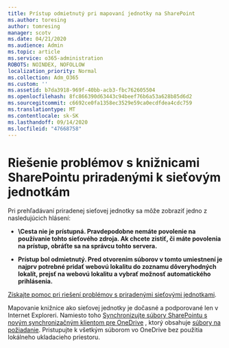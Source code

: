 ```yaml
---
title: Prístup odmietnutý pri mapovaní jednotky na SharePoint
ms.author: toresing
author: tomresing
manager: scotv
ms.date: 04/21/2020
ms.audience: Admin
ms.topic: article
ms.service: o365-administration
ROBOTS: NOINDEX, NOFOLLOW
localization_priority: Normal
ms.collection: Adm_O365
ms.custom: ''
ms.assetid: b7da3918-969f-40bb-acb3-fbc762605504
ms.openlocfilehash: 8fc866390d63443c94beef76b6a53a628b85d6d2
ms.sourcegitcommit: c6692ce0fa1358ec3529e59ca0ecdfdea4cdc759
ms.translationtype: MT
ms.contentlocale: sk-SK
ms.lasthandoff: 09/14/2020
ms.locfileid: "47668758"
---
```

# <a name="fix-problems-with-sharepoint-libraries-mapped-to-network-drives"></a>Riešenie problémov s knižnicami SharePointu priradenými k sieťovým jednotkám

Pri prehľadávaní priradenej sieťovej jednotky sa môže zobraziť jedno z nasledujúcich hlásení:
  
- **\\Cesta nie je prístupná. Pravdepodobne nemáte povolenie na používanie tohto sieťového zdroja. Ak chcete zistiť, či máte povolenia na prístup, obráťte sa na správcu tohto servera.**

- **Prístup bol odmietnutý. Pred otvorením súborov v tomto umiestnení je najprv potrebné pridať webovú lokalitu do zoznamu dôveryhodných lokalít, prejsť na webovú lokalitu a vybrať možnosť automatického prihlásenia.**

[Získajte pomoc pri riešení problémov s priradenými sieťovými jednotkami](https://docs.microsoft.com/sharepoint/support/administration/troubleshoot-mapped-network-drives).
  
Mapovanie knižnice ako sieťovej jednotky je dočasné a podporované len v Internet Exploreri. Namiesto toho [Synchronizujte súbory SharePointu s novým synchronizačným klientom pre OneDrive](https://support.office.com/article/6de9ede8-5b6e-4503-80b2-6190f3354a88.aspx) , ktorý obsahuje [súbory na požiadanie](https://support.office.com/article/0e6860d3-d9f3-4971-b321-7092438fb38e.aspx). Pristupujte k všetkým súborom vo OneDrive bez použitia lokálneho ukladacieho priestoru.
  